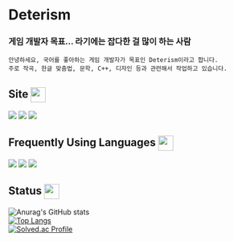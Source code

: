 <h1>Deterism</h1>

### 게임 개발자 목표... 라기에는 잡다한 걸 많이 하는 사람 ###

~~~
안녕하세요, 국어를 좋아하는 게임 개발자가 목표인 Deterism이라고 합니다.
주로 작곡, 한글 맞춤법, 문학, C++, 디자인 등과 관련해서 작업하고 있습니다.
~~~

<h2>Site <img src="https://res.cloudinary.com/anuraghazra/image/upload/v1594908242/logo_ccswme.svg" width="30px" height="30px" align="center" display="block" /></h2>

<a href="https://www.instagram.com/acrylic_ap" target="_blank"><img src="https://img.shields.io/badge/Instagram-090847?style=flat-square&logo=Instagram&logoColor=white"/></a>
<a href="https://www.youtube.com/channel/UCbiXYg8AdGuUR-PLbSAVSTQ" target="_blank"><img src="https://img.shields.io/badge/Youtube-FF0000?style=flat-square&logo=Youtube&logoColor=white"/></a>
<a href="https://blog.naver.com/kmd70117" target="_blank"><img src="https://img.shields.io/badge/NAVER-00FF00?style=flat-square&logo=Naver&logoColor=white"/></a>

<h2>Frequently Using Languages <img src="https://res.cloudinary.com/anuraghazra/image/upload/v1594908242/logo_ccswme.svg" width="30px" height="30px" align="center" display="block" /></h2>
<div align = left>
<img src="https://img.shields.io/badge/C-A8FFCC.svg?style=for-the-badge&logo=C&logoColor=white">
<img src="https://img.shields.io/badge/C++-00599C.svg?style=for-the-badge&logo=C%2B%2B&logoColor=white">
<img src="https://img.shields.io/badge/Csharp-2391FF.svg?style=for-the-badge&logo=Csharp&logoColor=while">
</div>

<h2>Status <img src="https://res.cloudinary.com/anuraghazra/image/upload/v1594908242/logo_ccswme.svg" width="30px" height="30px" align="center" display="block" /></h2>

![Anurag's GitHub stats](https://github-readme-stats.vercel.app/api?username=chickenchi&hide=contribs,prs)
<br />
[![Top Langs](https://github-readme-stats.vercel.app/api/top-langs/?username=chickenchi&layout=compact&theme=radical)](https://github.com/chickenchi/github-readme-stats)
<br />
[![Solved.ac Profile](http://mazassumnida.wtf/api/v2/generate_badge?boj=Deterism)](https://solved.ac/Deterism/)
